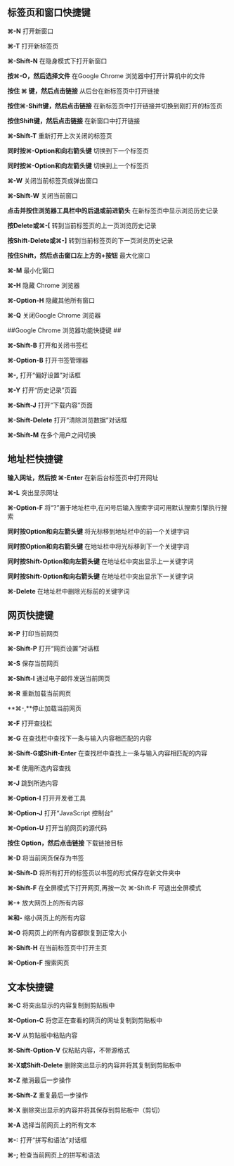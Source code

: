 ## 标签页和窗口快捷键 ##

**⌘-N**	打开新窗口

**⌘-T**	打开新标签页

**⌘-Shift-N** 在隐身模式下打开新窗口

**按⌘-O，然后选择文件** 在Google Chrome 浏览器中打开计算机中的文件

**按住 ⌘ 键，然后点击链接** 从后台在新标签页中打开链接

**按住⌘-Shift键，然后点击链接** 在新标签页中打开链接并切换到刚打开的标签页

**按住Shift键，然后点击链接** 在新窗口中打开链接

**⌘-Shift-T**	重新打开上次关闭的标签页

**同时按⌘-Option和向右箭头键** 切换到下一个标签页

**同时按⌘-Option和向左箭头键** 切换到上一个标签页

**⌘-W** 关闭当前标签页或弹出窗口

**⌘-Shift-W** 关闭当前窗口

**点击并按住浏览器工具栏中的后退或前进箭头** 在新标签页中显示浏览历史记录

**按Delete或⌘-\[**	转到当前标签页的上一页浏览历史记录

**按Shift-Delete或⌘-]**	转到当前标签页的下一页浏览历史记录

**按住Shift，然后点击窗口左上方的+按钮** 最大化窗口

**⌘-M**	最小化窗口

**⌘-H**	隐藏 Chrome 浏览器

**⌘-Option-H** 隐藏其他所有窗口

**⌘-Q** 关闭Google Chrome 浏览器

##Google Chrome 浏览器功能快捷键 ##

**⌘-Shift-B** 打开和关闭书签栏

**⌘-Option-B** 打开书签管理器

**⌘-,** 打开“偏好设置”对话框

**⌘-Y**	打开“历史记录”页面

**⌘-Shift-J** 打开“下载内容”页面

**⌘-Shift-Delete**	打开“清除浏览数据”对话框

**⌘-Shift-M** 在多个用户之间切换

## 地址栏快捷键 ##

**输入网址，然后按 ⌘-Enter** 在新后台标签页中打开网址

**⌘-L**	突出显示网址

**⌘-Option-F**	将“?”置于地址栏中,在问号后输入搜索字词可用默认搜索引擎执行搜索

**同时按Option和向左箭头键** 将光标移到地址栏中的前一个关键字词

**同时按Option和向右箭头键** 在地址栏中将光标移到下一个关键字词

**同时按Shift-Option和向左箭头键** 在地址栏中突出显示上一关键字词

**同时按Shift-Option和向右箭头键** 在地址栏中突出显示下一关键字词

**⌘-Delete** 在地址栏中删除光标前的关键字词

## 网页快捷键 ##

**⌘-P**	打印当前网页

**⌘-Shift-P**	打开“网页设置”对话框

**⌘-S** 保存当前网页

**⌘-Shift-I** 通过电子邮件发送当前网页

**⌘-R** 重新加载当前网页

**⌘-,**停止加载当前网页

**⌘-F**	打开查找栏

**⌘-G** 在查找栏中查找下一条与输入内容相匹配的内容

**⌘-Shift-G或Shift-Enter** 在查找栏中查找上一条与输入内容相匹配的内容

**⌘-E** 使用所选内容查找

**⌘-J** 跳到所选内容

**⌘-Option-I** 打开开发者工具

**⌘-Option-J** 打开“JavaScript 控制台”

**⌘-Option-U** 打开当前网页的源代码

**按住 Option，然后点击链接**	下载链接目标

**⌘-D** 将当前网页保存为书签

**⌘-Shift-D** 将所有打开的标签页以书签的形式保存在新文件夹中

**⌘-Shift-F** 在全屏模式下打开网页,再按一次 ⌘-Shift-F 可退出全屏模式

**⌘-+** 放大网页上的所有内容

**⌘和-** 缩小网页上的所有内容

**⌘-0** 将网页上的所有内容都恢复到正常大小

**⌘-Shift-H** 在当前标签页中打开主页

**⌘-Option-F** 搜索网页


## 文本快捷键 ##

**⌘-C**	将突出显示的内容复制到剪贴板中

**⌘-Option-C** 将您正在查看的网页的网址复制到剪贴板中

**⌘-V** 从剪贴板中粘贴内容

**⌘-Shift-Option-V** 仅粘贴内容，不带源格式

**⌘-X或Shift-Delete** 删除突出显示的内容并将其复制到剪贴板中

**⌘-Z** 撤消最后一步操作

**⌘-Shift-Z** 重复最后一步操作

**⌘-X** 删除突出显示的内容并将其保存到剪贴板中（剪切）

**⌘-A** 选择当前网页上的所有文本

**⌘-:** 打开“拼写和语法”对话框

**⌘-;**	检查当前网页上的拼写和语法